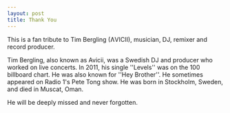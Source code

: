 ```yaml
---
layout: post
title: Thank You
---
```


This is a fan tribute to Tim Bergling (ɅVICII), musician, DJ, remixer and record producer.

Tim Bergling, also known as Avicii, was a Swedish DJ and producer who worked on live concerts. In 2011, his single ''Levels'' was on the 100 billboard chart. He was also known for ''Hey Brother''. He sometimes appeared on Radio 1's Pete Tong show. He was born in Stockholm, Sweden, and died in Muscat, Oman.

He will be deeply missed and never forgotten.

<amp-img width="600" height="450" layout="responsive" src="/assets/images/lotus.jpg"></amp-img>

